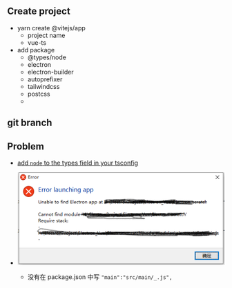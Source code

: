 <!--
 * @Author: your name
 * @Date: 2021-01-31 11:40:12
 * @LastEditTime: 2021-01-31 11:51:27
 * @LastEditors: Please set LastEditors
 * @Description: In User Settings Edit
 * @FilePath: \vite-Vue3-Vuex4-electron-TypeScript-tailwindcss\READMD.md
-->

## Create project
  - yarn create @vitejs/app
    - project name
    - vue-ts
  - add package
    - @types/node
    - electron
    - electron-builder
    - autoprefixer
    - tailwindcss
    - postcss
    - 

## git branch
## Problem
  - [add `node` to the types field in your tsconfig](https://ask.csdn.net/questions/7388635)

  - ![](Unable%20find%20Electron%20App%20at.png)
    - 没有在 package.json 中写 `"main":"src/main/_.js",`